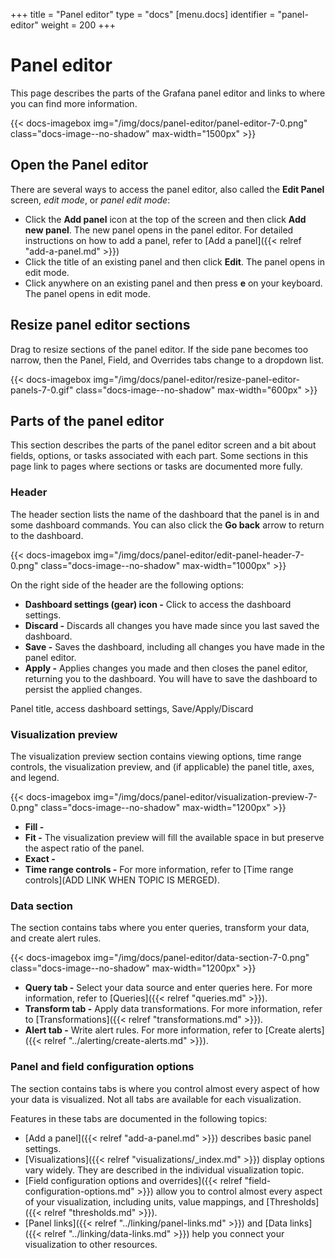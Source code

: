 +++
title = "Panel editor"
type = "docs"
[menu.docs]
identifier = "panel-editor"
weight = 200
+++

# Panel editor

This page describes the parts of the Grafana panel editor and links to where you can find more information.

{{< docs-imagebox img="/img/docs/panel-editor/panel-editor-7-0.png" class="docs-image--no-shadow" max-width="1500px" >}}

## Open the Panel editor

There are several ways to access the panel editor, also called the **Edit Panel** screen, _edit mode_, or _panel edit mode_:

- Click the **Add panel** icon at the top of the screen and then click **Add new panel**. The new panel opens in the panel editor. For detailed instructions on how to add a panel, refer to [Add a panel]({{< relref "add-a-panel.md" >}})
- Click the title of an existing panel and then click **Edit**. The panel opens in edit mode.
- Click anywhere on an existing panel and then press **e** on your keyboard. The panel opens in edit mode.

## Resize panel editor sections

Drag to resize sections of the panel editor. If the side pane becomes too narrow, then the Panel, Field, and Overrides tabs change to a dropdown list.

{{< docs-imagebox img="/img/docs/panel-editor/resize-panel-editor-panels-7-0.gif" class="docs-image--no-shadow" max-width="600px" >}}

## Parts of the panel editor

This section describes the parts of the panel editor screen and a bit about fields, options, or tasks associated with each part. Some sections in this page link to pages where sections or tasks are documented more fully.

### Header

The header section lists the name of the dashboard that the panel is in and some dashboard commands. You can also click the **Go back** arrow to return to the dashboard.

{{< docs-imagebox img="/img/docs/panel-editor/edit-panel-header-7-0.png" class="docs-image--no-shadow" max-width="1000px" >}}

On the right side of the header are the following options:

- **Dashboard settings (gear) icon -** Click to access the dashboard settings.
- **Discard -** Discards all changes you have made since you last saved the dashboard.
- **Save -** Saves the dashboard, including all changes you have made in the panel editor.
- **Apply -** Applies changes you made and then closes the panel editor, returning you to the dashboard. You will have to save the dashboard to persist the applied changes.

Panel title, access dashboard settings, Save/Apply/Discard

### Visualization preview

The visualization preview section contains viewing options, time range controls, the visualization preview, and (if applicable) the panel title, axes, and legend.

{{< docs-imagebox img="/img/docs/panel-editor/visualization-preview-7-0.png" class="docs-image--no-shadow" max-width="1200px" >}}

- **Fill -**
- **Fit -** The visualization preview will fill the available space in but preserve the aspect ratio of the panel.
- **Exact -**
- **Time range controls -** For more information, refer to [Time range controls](ADD LINK WHEN TOPIC IS MERGED).

### Data section

The section contains tabs where you enter queries, transform your data, and create alert rules.

{{< docs-imagebox img="/img/docs/panel-editor/data-section-7-0.png" class="docs-image--no-shadow" max-width="1200px" >}}

- **Query tab -** Select your data source and enter queries here. For more information, refer to [Queries]({{< relref "queries.md" >}}).
- **Transform tab -** Apply data transformations. For more information, refer to [Transformations]({{< relref "transformations.md" >}}).
- **Alert tab -** Write alert rules. For more information, refer to [Create alerts]({{< relref "../alerting/create-alerts.md" >}}).

### Panel and field configuration options

The section contains tabs is where you control almost every aspect of how your data is visualized. Not all tabs are available for each visualization.

Features in these tabs are documented in the following topics:

- [Add a panel]({{< relref "add-a-panel.md" >}}) describes basic panel settings.
- [Visualizations]({{< relref "visualizations/_index.md" >}}) display options vary widely. They are described in the individual visualization topic.
- [Field configuration options and overrides]({{< relref "field-configuration-options.md" >}}) allow you to control almost every aspect of your visualization, including units, value mappings, and [Thresholds]({{< relref "thresholds.md" >}}).
- [Panel links]({{< relref "../linking/panel-links.md" >}}) and [Data links]({{< relref "../linking/data-links.md" >}}) help you connect your visualization to other resources.
